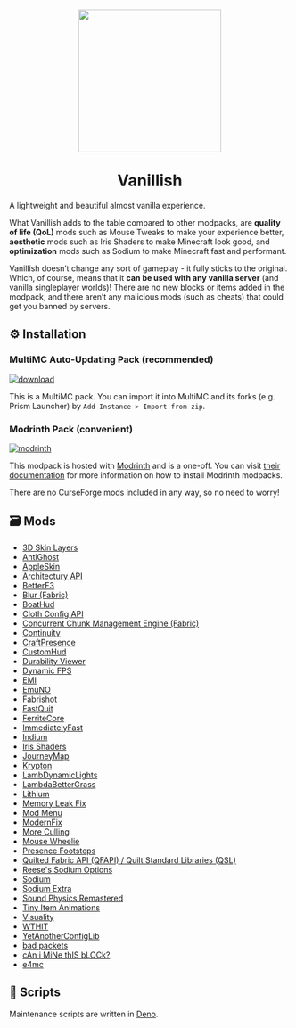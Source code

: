 <h1 align="center">
  <img src="https://raw.githubusercontent.com/ryanccn/vanillish/main/icon.png" width="256" height="256" /><br /><br />
  <span>Vanillish</span>
</h1>

A lightweight and beautiful almost vanilla experience.

What Vanillish adds to the table compared to other modpacks, are **quality of life (QoL)** mods such as Mouse Tweaks to make your experience better, **aesthetic** mods such as Iris Shaders to make Minecraft look good, and **optimization** mods such as Sodium to make Minecraft fast and performant.

Vanillish doesn’t change any sort of gameplay - it fully sticks to the original. Which, of course, means that it **can be used with any vanilla server** (and vanilla singleplayer worlds)! There are no new blocks or items added in the modpack, and there aren’t any malicious mods (such as cheats) that could get you banned by servers.

## ⚙️ Installation

### MultiMC Auto-Updating Pack (recommended)

[![download](https://img.shields.io/badge/Download%20on-GitHub-2d333b?style=for-the-badge&logo=github&logoColor=white)](https://raw.githubusercontent.com/ryanccn/vanillish/main/auto-updating-pack.zip)

This is a MultiMC pack. You can import it into MultiMC and its forks (e.g. Prism Launcher) by `Add Instance > Import from zip`.

### Modrinth Pack (convenient)

[![modrinth](https://img.shields.io/badge/Download%20on-Modrinth-1bd96a?style=for-the-badge&logo=modrinth&logoColor=white)](https://modrinth.com/modpack/vanillish)

This modpack is hosted with [Modrinth](https://modrinth.com) and is a one-off. You can visit [their documentation](https://docs.modrinth.com/docs/modpacks/playing_modpacks/) for more information on how to install Modrinth modpacks.

There are no CurseForge mods included in any way, so no need to worry!

## 🗃️ Mods

<!-- MODS_START -->
- [3D Skin Layers](https://modrinth.com/mod/zV5r3pPn)
- [AntiGhost](https://modrinth.com/mod/Jw3Wx1KR)
- [AppleSkin](https://modrinth.com/mod/EsAfCjCV)
- [Architectury API](https://modrinth.com/mod/lhGA9TYQ)
- [BetterF3](https://modrinth.com/mod/8shC1gFX)
- [Blur (Fabric)](https://modrinth.com/mod/NK39zBp2)
- [BoatHud](https://modrinth.com/mod/ENNbyqzB)
- [Cloth Config API](https://modrinth.com/mod/9s6osm5g)
- [Concurrent Chunk Management Engine (Fabric)](https://modrinth.com/mod/VSNURh3q)
- [Continuity](https://modrinth.com/mod/1IjD5062)
- [CraftPresence](https://modrinth.com/mod/DFqQfIBR)
- [CustomHud](https://modrinth.com/mod/6jis0UTI)
- [Durability Viewer](https://modrinth.com/mod/LTM1f0yY)
- [Dynamic FPS](https://modrinth.com/mod/LQ3K71Q1)
- [EMI](https://modrinth.com/mod/fRiHVvU7)
- [EmuNO](https://modrinth.com/mod/RLrPqrNI)
- [Fabrishot](https://modrinth.com/mod/3qsfQtE9)
- [FastQuit](https://modrinth.com/mod/x1hIzbuY)
- [FerriteCore](https://modrinth.com/mod/uXXizFIs)
- [ImmediatelyFast](https://modrinth.com/mod/5ZwdcRci)
- [Indium](https://modrinth.com/mod/Orvt0mRa)
- [Iris Shaders](https://modrinth.com/mod/YL57xq9U)
- [JourneyMap](https://modrinth.com/mod/lfHFW1mp)
- [Krypton](https://modrinth.com/mod/fQEb0iXm)
- [LambDynamicLights](https://modrinth.com/mod/yBW8D80W)
- [LambdaBetterGrass](https://modrinth.com/mod/2Uev7LdA)
- [Lithium](https://modrinth.com/mod/gvQqBUqZ)
- [Memory Leak Fix](https://modrinth.com/mod/NRjRiSSD)
- [Mod Menu](https://modrinth.com/mod/mOgUt4GM)
- [ModernFix](https://modrinth.com/mod/nmDcB62a)
- [More Culling](https://modrinth.com/mod/51shyZVL)
- [Mouse Wheelie](https://modrinth.com/mod/u5Ic2U1u)
- [Presence Footsteps](https://modrinth.com/mod/rcTfTZr3)
- [Quilted Fabric API (QFAPI) / Quilt Standard Libraries (QSL)](https://modrinth.com/mod/qvIfYCYJ)
- [Reese's Sodium Options](https://modrinth.com/mod/Bh37bMuy)
- [Sodium](https://modrinth.com/mod/AANobbMI)
- [Sodium Extra](https://modrinth.com/mod/PtjYWJkn)
- [Sound Physics Remastered](https://modrinth.com/mod/qyVF9oeo)
- [Tiny Item Animations](https://modrinth.com/mod/wMkevcSR)
- [Visuality](https://modrinth.com/mod/rI0hvYcd)
- [WTHIT](https://modrinth.com/mod/6AQIaxuO)
- [YetAnotherConfigLib](https://modrinth.com/mod/1eAoo2KR)
- [bad packets](https://modrinth.com/mod/ftdbN0KK)
- [cAn i MiNe thIS bLOCk?](https://modrinth.com/mod/fEwSlaoa)
- [e4mc](https://modrinth.com/mod/qANg5Jrr)
<!-- MODS_END -->

## 🔧 Scripts

Maintenance scripts are written in [Deno](https://deno.land/).
